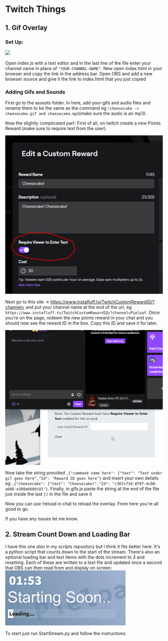 # Twitch Things

## 1. Gif Overlay

### Set Up:

[![](http://img.youtube.com/vi/EJ7VcSZDZTY/0.jpg)](http://www.youtube.com/watch?v=EJ7VcSZDZTY "Gif Overlay Demo")

Open index.js with a text editor and in the last line of the file enter your channel name in place of `"YOUR-CHANNEL-NAME"`. New open index.html in your browser and copy the link in the address bar. Open OBS and add a new browser source and give it the link to index.html that you just copied

### Adding Gifs and Sounds

First go to the assests folder. In here, add your gifs and audio files and rename them to be the same as the command eg `!cheesecake -> cheesecake.gif and cheesecake.mp3`(make sure the audio is an mp3).

Now the slightly complicated part: First of all, on twitch create a new Points Reward (make sure to require text from the user).

![](imgs/custom-reward.png)

Next go to this site -> https://www.instafluff.tv/TwitchCustomRewardID/?channel= and put your channel name at the end of the url, eg `https://www.instafluff.tv/TwitchCustomRewardID/?channel=Pieloaf`.
Once you're on the page, redeem the new points reward in your chat and you should now see the reward ID in the box. Copy this ID and save it for later.

![](imgs/reward-id.gif)

Now take the string provided `,{"command name here": {"text": "Text under gif goes here","Id": "Reward ID goes here"}` and insert your own details eg `,{"cheesecake": {"text": "Cheesecake!","Id": "c367cf3d-0f97-4c08-a608-e380e660dc81"}`. Finally, in gifs.js paste the string at the end of the file just inside the last `}]` in the file and save it

Now you can use !reload in chat to reload the overlay. From here you're all good to go.

If you have any issues let me know.

## 2. Stream Count Down and Loading Bar

I have this one also in my scripts repository but I think it fits better here. It's a python script that counts down to the start of the stream. There's also an optional loading bar and text items with the dots increment to 3 and resetting. Each of these are written to a text file and updated once a second that OBS can then read from and display on screen:
![](imgs/countdown.gif)

To start just run StartStream.py and follow the instructions
